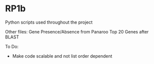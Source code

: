 # RP1b
Python scripts used throughout the project

Other files:
Gene Presence/Absence from Panaroo
Top 20 Genes after BLAST 

To Do:
- Make code scalable and not list order dependent
